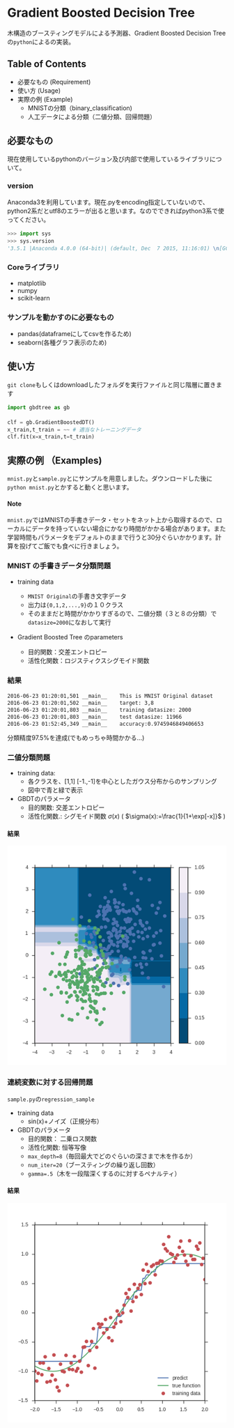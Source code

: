 # Gradient Boosted Decision Tree

木構造のブースティングモデルによる予測器、Gradient Boosted Decision Treeの`python`によるの実装。

## Table of Contents

* 必要なもの (Requirement)
* 使い方 (Usage)
* 実際の例 (Example)
  * MNISTの分類（binary_classification)
  * 人工データによる分類（二値分類、回帰問題）

## 必要なもの

現在使用しているpythonのバージョン及び内部で使用しているライブラリについて。

### version

Anaconda3を利用しています。現在.pyをencoding指定していないので、python2系だとutf8のエラーが出ると思います。なのでできればpython3系で使ってください。

```python
>>> import sys
>>> sys.version
'3.5.1 |Anaconda 4.0.0 (64-bit)| (default, Dec  7 2015, 11:16:01) \n[GCC 4.4.7 20120313 (Red Hat 4.4.7-1)]'

```
### Coreライブラリ

* matplotlib
* numpy
* scikit-learn

### サンプルを動かすのに必要なもの

* pandas(dataframeにしてcsvを作るため)
* seaborn(各種グラフ表示のため)

## 使い方

`git clone`もしくはdownloadしたフォルダを実行ファイルと同じ階層に置きます

```python
import gbdtree as gb

clf = gb.GradientBoostedDT()
x_train,t_train = ~~ # 適当なトレーニングデータ
clf.fit(x=x_train,t=t_train)
```

## 実際の例 （Examples)

`mnist.py`と`sample.py`とにサンプルを用意しました。ダウンロードした後に`python mnist.py`とかすると動くと思います。

#### Note

`mnist.py`ではMNISTの手書きデータ・セットをネット上から取得するので、ローカルにデータを持っていない場合にかなり時間がかかる場合があります。また学習時間もパラメータをデフォルトのままで行うと30分ぐらいかかります。計算を投げてご飯でも食べに行きましょう。

### MNIST の手書きデータ分類問題

* training data
  * `MNIST Original`の手書き文字データ
  * 出力は`{0,1,2,...,9}`の１０クラス
  * そのままだと時間がかかりすぎるので、二値分類（３と８の分類）で`datasize=2000`になおして実行

* Gradient Boosted Tree のparameters
  * 目的関数：交差エントロピー
  * 活性化関数：ロジスティクスシグモイド関数

### 結果

```
2016-06-23 01:20:01,501	__main__	This is MNIST Original dataset
2016-06-23 01:20:01,502	__main__	target: 3,8
2016-06-23 01:20:01,803	__main__	training datasize: 2000
2016-06-23 01:20:01,803	__main__	test datasize: 11966
2016-06-23 01:52:45,349	__main__	accuracy:0.9745946849406653
```

分類精度97.5%を達成(でもめっちゃ時間かかる...)

### 二値分類問題

* training data:
  * 各クラスを、[1,1] [-1.,-1]を中心としたガウス分布からのサンプリング
  * 図中で青と緑で表示
* GBDTのパラメータ
  * 目的関数: 交差エントロピー
  * 活性化関数.: シグモイド関数 $\sigma(x)$ ( $\sigma(x):=\frac{1}{1+\exp[-x]}$ )

#### 結果

![](experiment_figures/binary_classification.png)


### 連続変数に対する回帰問題

`sample.py`の`regression_sample`

* training data
  * sin(x)+ノイズ（正規分布）
* GBDTのパラメータ
  * 目的関数： 二乗ロス関数
  * 活性化関数: 恒等写像
  * `max_depth=8`（毎回最大でどのぐらいの深さまで木を作るか）
  * `num_iter=20`（ブースティングの繰り返し回数）
  * `gamma=.5`（木を一段階深くするのに対するペナルティ）

#### 結果

![](experiment_figures/regression.png)
